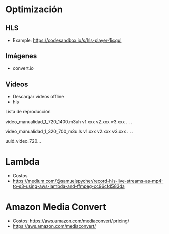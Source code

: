 # Optimización
## HLS
- Example: https://codesandbox.io/s/hls-player-1icqul

## Imágenes
- convert.io

## Videos
- Descargar videos offline
- hls

Lista de reproducción

video_manualidad_1_720_1400.m3uh
v1.xxx
v2.xxx
v3.xxx
.
.
.

video_manualidad_1_320_700_m3u.ls
v1.xxx
v2.xxx
v3.xxx
.
.
.

uuid_video_720...


# Lambda
- Costos
- https://medium.com/@samuelspycher/record-hls-live-streams-as-mp4-to-s3-using-aws-lambda-and-ffmpeg-cc96cfd583da

# Amazon Media Convert
- Costos: https://aws.amazon.com/mediaconvert/pricing/
- https://aws.amazon.com/mediaconvert/



